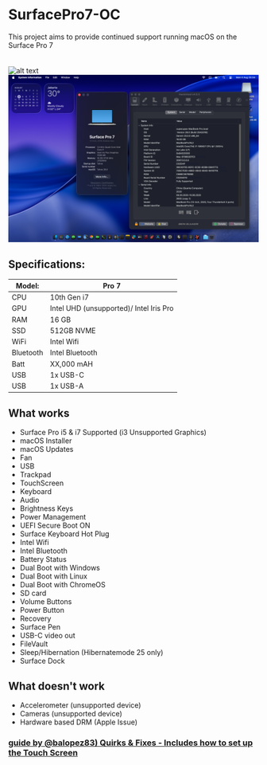 # SurfacePro7-OC
This project aims to provide continued support running macOS on the Surface Pro 7
<br>
<br>
<br>
![alt text](https://github.com/cupecups/SurfacePro7-OC/blob/a9667297b9876673145e5660ea4125db86932cd3/ss/sequoia.PNG)
![alt text](https://github.com/cupecups/SurfacePro7-OC/blob/a9667297b9876673145e5660ea4125db86932cd3/ss/tahoe.PNG)

## Specifications:

| Model: | Pro 7 |
|---|----------|
|CPU| 10th Gen i7 |
|GPU| Intel UHD (unsupported)/ Intel Iris Pro |
|RAM| 16 GB |
|SSD| 512GB NVME |
|WiFi| Intel Wifi |
|Bluetooth| Intel Bluetooth |
|Batt| XX,000 mAH |
|USB| 1x USB-C |
|USB| 1x USB-A |


## What works 
- Surface Pro i5 & i7 Supported (i3 Unsupported Graphics)
- macOS Installer
- macOS Updates
- Fan
- USB
- Trackpad
- TouchScreen
- Keyboard
- Audio
- Brightness Keys
- Power Management
- UEFI Secure Boot ON
- Surface Keyboard Hot Plug
- Intel Wifi
- Intel Bluetooth
- Battery Status
- Dual Boot with Windows
- Dual Boot with Linux
- Dual Boot with ChromeOS
- SD card
- Volume Buttons
- Power Button
- Recovery
- Surface Pen
- USB-C video out
- FileVault
- Sleep/Hibernation (Hibernatemode 25 only)
- Surface Dock

## What doesn't work
- Accelerometer (unsupported device)
- Cameras (unsupported device)
- Hardware based DRM (Apple Issue)

### [guide by @balopez83) Quirks & Fixes - Includes how to set up the Touch Screen](https://github.com/balopez83/Surface-Pro-7-Hackintosh/blob/main/3-quirks%26fixes.md)

